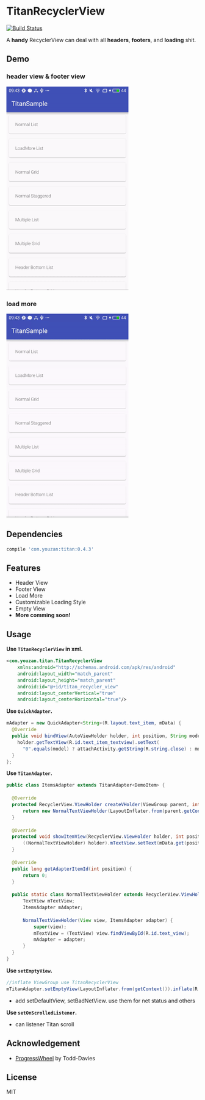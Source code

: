 TitanRecyclerView 
===

[![Build Status](https://api.travis-ci.org/youzan/TitanRecyclerView.svg)](https://travis-ci.org/youzan/TitanRecyclerView)

A **handy** RecyclerView can deal with all **headers**, **footers**, and **loading** shit.

Demo
---

### header view & footer view

![](art/demo1.gif) 

### load more
![](art/demo2.gif)

Dependencies
---

```groovy
compile 'com.youzan:titan:0.4.3'
```

Features
---

* Header View
* Footer View
* Load More
* Customizable Loading Style
* Empty View
* **More comming soon!**

## Usage

**Use `TitanRecyclerView` in xml.**

```xml
<com.youzan.titan.TitanRecyclerView
    xmlns:android="http://schemas.android.com/apk/res/android"
    android:layout_width="match_parent"
    android:layout_height="match_parent"
    android:id="@+id/titan_recycler_view"
    android:layout_centerVertical="true"
    android:layout_centerHorizontal="true"/>
```

**Use `QuickAdapter`.**

```java
mAdapter = new QuickAdapter<String>(R.layout.text_item, mData) {
  @Override
  public void bindView(AutoViewHolder holder, int position, String model) {
    holder.getTextView(R.id.text_item_textview).setText( 
      "0".equals(model) ? attachActivity.getString(R.string.close) : model + attachActivity.getString(R.string.people));
  }
};

```

**Use `TitanAdapter`.**

```java
public class ItemsAdapter extends TitanAdapter<DemoItem> {
  
  @Override
  protected RecyclerView.ViewHolder createVHolder(ViewGroup parent, int viewType) {
      return new NormalTextViewHolder(LayoutInflater.from(parent.getContext()).inflate(R.layout.item_text, parent, false), this);
  }
  
  @Override
  protected void showItemView(RecyclerView.ViewHolder holder, int position) {
      ((NormalTextViewHolder) holder).mTextView.setText(mData.get(position).title);
  }
  
  @Override
  public long getAdapterItemId(int position) {
      return 0;
  }
  
  public static class NormalTextViewHolder extends RecyclerView.ViewHolder {
      TextView mTextView;
      ItemsAdapter mAdapter;
  
      NormalTextViewHolder(View view, ItemsAdapter adapter) {
          super(view);
          mTextView = (TextView) view.findViewById(R.id.text_view);
          mAdapter = adapter;
      }
  }
}
```

**Use `setEmptyView`.**

```java
//inflate ViewGroup use TitanRecyclerView
mTitanAdapter.setEmptyView(LayoutInflater.from(getContext()).inflate(R.layout.empty_view, mTitanRecyclerView, false));
```
* add setDefaultView, setBadNetView. use them for net status and others

**Use `setOnScrolledListener`.**

* can listener Titan scroll

Acknowledgement
---

* [ProgressWheel](https://github.com/Todd-Davies/ProgressWheel) by Todd-Davies


License
---

MIT
